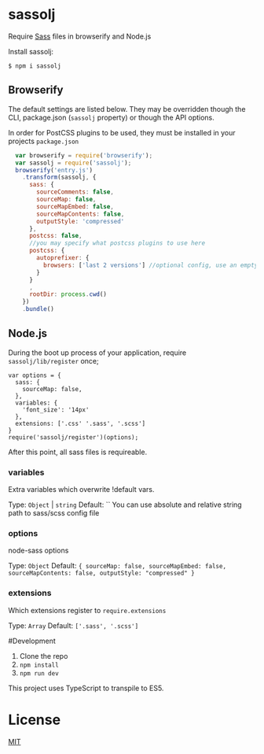 # sassolj #

Require [Sass](http://sass-lang.com) files in browserify and Node.js

Install sassolj:

```
$ npm i sassolj
```

## Browserify
The default settings are listed below. They may be overridden though the CLI, package.json (`sassolj` property)
or though the API options.

In order for PostCSS plugins to be used, they must be installed in your projects `package.json`

``` js
  var browserify = require('browserify');
  var sassolj = require('sassolj');
  browserify('entry.js')
    .transform(sassolj, {
      sass: {
        sourceComments: false,
        sourceMap: false,
        sourceMapEmbed: false,
        sourceMapContents: false,
        outputStyle: 'compressed'
      },
      postcss: false,
      //you may specify what postcss plugins to use here
      postcss: {
        autoprefixer: {
          browsers: ['last 2 versions'] //optional config, use an empty object for defualts
        }
      }
      ,
      rootDir: process.cwd()
    })
    .bundle()
````

## Node.js

During the boot up process of your application, require `sassolj/lib/register` once;
```
var options = {
  sass: {
    sourceMap: false,
  },
  variables: {
    'font_size': '14px'
  },
  extensions: ['.css' '.sass', '.scss']
}
require('sassolj/register')(options);
```
After this point, all sass files is requireable.

### variables
Extra variables which overwrite !default vars.

Type: `Object` | `string`
Default: ``
You can use absolute and relative string path to sass/scss config file

### options
node-sass options

Type: `Object`
Default: `{
  sourceMap: false,
  sourceMapEmbed: false,
  sourceMapContents: false,
  outputStyle: "compressed"
}`

### extensions
Which extensions register to ```require.extensions```

Type: `Array`
Default: `['.sass', '.scss']`

#Development

  1. Clone the repo
  2. `npm install`
  3. `npm run dev`

This project uses TypeScript to transpile to ES5.

# License

[MIT](/LICENSE)
